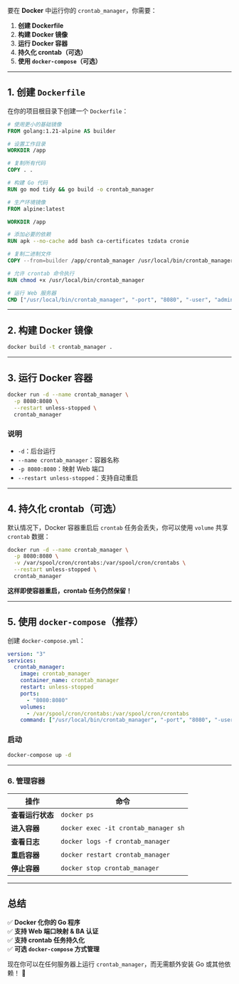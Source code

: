 要在 **Docker** 中运行你的 `crontab_manager`，你需要：

1. **创建 Dockerfile**
2. **构建 Docker 镜像**
3. **运行 Docker 容器**
4. **持久化 crontab（可选）**
5. **使用 `docker-compose`（可选）**

---

## **1. 创建 `Dockerfile`**
在你的项目根目录下创建一个 `Dockerfile`：

```dockerfile
# 使用更小的基础镜像
FROM golang:1.21-alpine AS builder

# 设置工作目录
WORKDIR /app

# 复制所有代码
COPY . .

# 构建 Go 代码
RUN go mod tidy && go build -o crontab_manager

# 生产环境镜像
FROM alpine:latest

WORKDIR /app

# 添加必要的依赖
RUN apk --no-cache add bash ca-certificates tzdata cronie

# 复制二进制文件
COPY --from=builder /app/crontab_manager /usr/local/bin/crontab_manager

# 允许 crontab 命令执行
RUN chmod +x /usr/local/bin/crontab_manager

# 运行 Web 服务器
CMD ["/usr/local/bin/crontab_manager", "-port", "8080", "-user", "admin", "-pass", "password"]
```

---

## **2. 构建 Docker 镜像**
```sh
docker build -t crontab_manager .
```

---

## **3. 运行 Docker 容器**
```sh
docker run -d --name crontab_manager \
  -p 8080:8080 \
  --restart unless-stopped \
  crontab_manager
```
### **说明**
- `-d`：后台运行
- `--name crontab_manager`：容器名称
- `-p 8080:8080`：映射 Web 端口
- `--restart unless-stopped`：支持自动重启

---

## **4. 持久化 crontab（可选）**
默认情况下，Docker 容器重启后 `crontab` 任务会丢失，你可以使用 `volume` 共享 `crontab` 数据：
```sh
docker run -d --name crontab_manager \
  -p 8080:8080 \
  -v /var/spool/cron/crontabs:/var/spool/cron/crontabs \
  --restart unless-stopped \
  crontab_manager
```
**这样即使容器重启，crontab 任务仍然保留！**

---

## **5. 使用 `docker-compose`（推荐）**
创建 `docker-compose.yml`：
```yaml
version: "3"
services:
  crontab_manager:
    image: crontab_manager
    container_name: crontab_manager
    restart: unless-stopped
    ports:
      - "8080:8080"
    volumes:
      - /var/spool/cron/crontabs:/var/spool/cron/crontabs
    command: ["/usr/local/bin/crontab_manager", "-port", "8080", "-user", "admin", "-pass", "password"]
```

### **启动**
```sh
docker-compose up -d
```

---

### **6. 管理容器**
| 操作        | 命令 |
|-------------|------------------------------|
| **查看运行状态** | `docker ps` |
| **进入容器** | `docker exec -it crontab_manager sh` |
| **查看日志** | `docker logs -f crontab_manager` |
| **重启容器** | `docker restart crontab_manager` |
| **停止容器** | `docker stop crontab_manager` |

---

## **总结**
✅ **Docker 化你的 Go 程序**  
✅ **支持 Web 端口映射 & BA 认证**  
✅ **支持 crontab 任务持久化**  
✅ **可选 `docker-compose` 方式管理**  

现在你可以在任何服务器上运行 `crontab_manager`，而无需额外安装 Go 或其他依赖！ 🚀